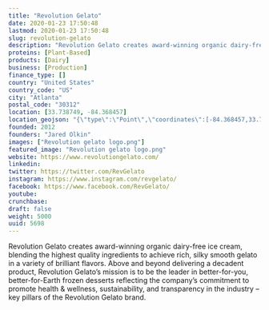 ```yaml
---
title: "Revolution Gelato"
date: 2020-01-23 17:50:48
lastmod: 2020-01-23 17:50:48
slug: revolution-gelato
description: "Revolution Gelato creates award-winning organic dairy-free ice cream, blending the highest quality ingredients to achieve rich, silky smooth gelato in a variety of brilliant flavors. Above and beyond delivering a decadent product, Revolution Gelato’s mission is to be the leader in better-for-you, better-for-Earth frozen desserts reflecting the company’s commitment to promote health & wellness, sustainability, and transparency in the industry – key pillars of the Revolution Gelato brand."
proteins: [Plant-Based]
products: [Dairy]
business: [Production]
finance_type: []
country: "United States"
country_code: "US"
city: "Atlanta"
postal_code: "30312"
location: [33.738749, -84.368457]
location_geojson: "{\"type\":\"Point\",\"coordinates\":[-84.368457,33.738749]}"
founded: 2012
founders: "Jared Olkin"
images: ["Revolution gelato logo.png"]
featured_image: "Revolution gelato logo.png"
website: https://www.revolutiongelato.com/
linkedin: 
twitter: https://twitter.com/RevGelato
instagram: https://www.instagram.com/revgelato/
facebook: https://www.facebook.com/RevGelato/
youtube: 
crunchbase: 
draft: false
weight: 5000
uuid: 5698
---
```

Revolution Gelato creates award-winning organic dairy-free ice cream, blending the highest quality ingredients to achieve rich, silky smooth gelato in a variety of brilliant flavors. Above and beyond delivering a decadent product, Revolution Gelato’s mission is to be the leader in better-for-you, better-for-Earth frozen desserts reflecting the company’s commitment to promote health & wellness, sustainability, and transparency in the industry – key pillars of the Revolution Gelato brand.
